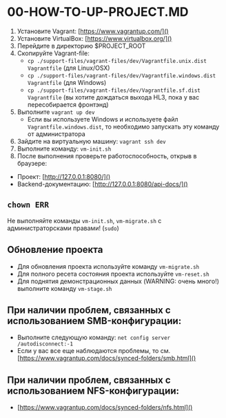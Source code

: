00-HOW-TO-UP-PROJECT.MD
=======================

1. Установите Vagrant: [https://www.vagrantup.com/]()
2. Установите VirtualBox: [https://www.virtualbox.org/]()
3. Перейдите в директорию $PROJECT_ROOT
4. Скопируйте Vagrant-file:
    - `cp ./support-files/vagrant-files/dev/Vagrantfile.unix.dist Vagrantfile` (для Linux/OSX)
    - `cp ./support-files/vagrant-files/dev/Vagrantfile.windows.dist Vagrantfile` (для Windows)
    - `cp ./support-files/vagrant-files/dev/Vagrantfile.sf.dist Vagrantfile` (вы хотите дождаться выхода HL3, пока у вас пересобирается фронтэнд)
5. Выполните `vagrant up dev`
    - Если вы используете Windows и используете файл `Vagrantfile.windows.dist`, то необходимо запускать эту команду от администратора
6. Зайдите на виртуальную машину: `vagrant ssh dev`
8. Выполните команду: `vm-init.sh`
9. После выполнения проверьте работоспособность, открыв в браузере:
 - Проект: [http://127.0.0.1:8080/]()
 - Backend-документацию: [http://127.0.0.1:8080/api-docs/]()

`chown ERR`
-----------
Не выполняйте команды `vm-init.sh`, `vm-migrate.sh` с администраторсками правами! (`sudo`)

Обновление проекта
------------------
- Для обновления проекта используйте команду `vm-migrate.sh`
- Для полного ресета состояния проекта используйте `vm-reset.sh`
- Для поднятия демонстрационных данных (WARNING: очень много!) выполните команду `vm-stage.sh`

При наличии проблем, связанных с использованием SMB-конфигурации:
-----------------------------------------------------------------

- Выполните следующую команду: `net config server /autodisconnect:-1`
- Если у вас все еще наблюдаются проблемы, то см. [https://www.vagrantup.com/docs/synced-folders/smb.html]()

При наличии проблем, связанных с использованием NFS-конфигурации:
-----------------------------------------------------------------

- [https://www.vagrantup.com/docs/synced-folders/nfs.html]()